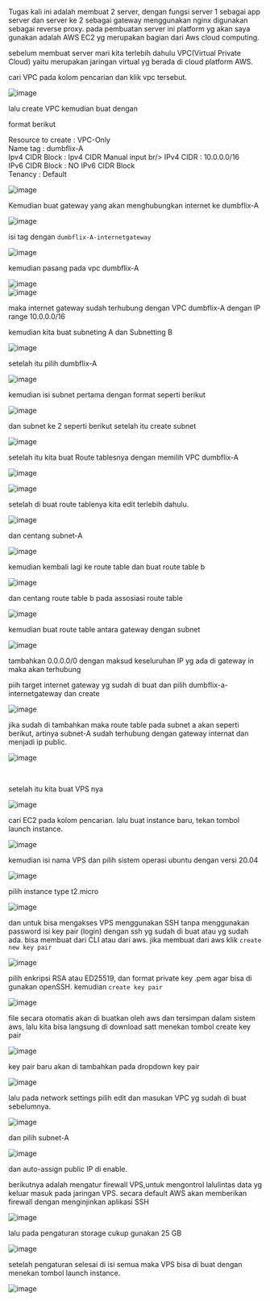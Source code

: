 Tugas kali ini adalah membuat 2 server, dengan fungsi server 1 sebagai app server dan server ke 2 sebagai gateway menggunakan nginx digunakan sebagai reverse proxy.
pada pembuatan server ini platform yg akan saya gunakan adalah AWS EC2 yg merupakan bagian dari  Aws cloud computing.

sebelum membuat server mari kita terlebih dahulu VPC(Virtual Private Cloud) yaitu merupakan jaringan virtual yg berada di cloud platform  AWS.

cari VPC pada kolom pencarian dan klik vpc tersebut.

![image](https://user-images.githubusercontent.com/56806850/204792931-8e77a314-1e20-4880-b0e5-965d7e2d00bb.png)

lalu create VPC kemudian buat dengan 

format berikut 


Resource to create : VPC-Only <br/>
Name tag :  dumbflix-A <br/>
Ipv4 CIDR Block : Ipv4 CIDR Manual input br/>
IPv4 CIDR : 10.0.0.0/16 <br/>
IPv6 CIDR Block : NO IPv6 CIDR Block <br/>
Tenancy : Default <br/>

![image](https://user-images.githubusercontent.com/56806850/204794374-206a43ce-1764-4fb9-9e36-87885aaf5c50.png)

Kemudian buat gateway yang akan menghubungkan internet ke  dumbflix-A

![image](https://user-images.githubusercontent.com/56806850/204794642-72b60d13-701f-4e6f-950f-aefd9261d149.png)

isi tag dengan `dumbflix-A-internetgateway`

![image](https://user-images.githubusercontent.com/56806850/204794841-94a8d0af-dd42-4d61-8db5-b44343c187b3.png)

kemudian pasang pada vpc dumbflix-A 

![image](https://user-images.githubusercontent.com/56806850/204794996-54c3c3ce-e2d3-4b1d-94da-c219c2b3212f.png)<br/>
![image](https://user-images.githubusercontent.com/56806850/204795071-74fee5e6-9049-4741-8761-e98e069c2340.png)

maka internet gateway sudah terhubung dengan VPC dumbflix-A dengan IP range 10.0.0.0/16

kemudian kita buat subneting A dan Subnetting B

![image](https://user-images.githubusercontent.com/56806850/204795799-0bd1afe5-6c41-4840-9587-ec9a24e40ea4.png)

setelah itu pilih dumbflix-A

![image](https://user-images.githubusercontent.com/56806850/204795883-20830bd2-6af6-49ef-88b2-a3ae11afa1dd.png)

kemudian isi subnet pertama dengan format seperti berikut

![image](https://user-images.githubusercontent.com/56806850/204796092-394c7c81-0deb-49e2-a4d2-58579feb6168.png)


dan subnet ke 2 seperti berikut setelah itu create subnet

![image](https://user-images.githubusercontent.com/56806850/204796338-795e9964-67a7-4aa0-ab94-cd23104f22bb.png)


setelah itu kita buat Route tablesnya dengan memilih VPC dumbflix-A

![image](https://user-images.githubusercontent.com/56806850/204796440-f51be3c8-081c-4c16-b4cc-7b4ce1262282.png)
<br/>

![image](https://user-images.githubusercontent.com/56806850/204796535-88709435-dda3-4b2b-9cc8-e836ca33724d.png)


setelah di buat route tablenya kita edit terlebih dahulu.

![image](https://user-images.githubusercontent.com/56806850/204796738-03055d05-b383-4236-b17d-e7e2066ae389.png)

dan centang subnet-A

![image](https://user-images.githubusercontent.com/56806850/204796877-17a0fcf7-76db-4351-b613-c499932c0ac2.png)

kemudian kembali lagi ke route table dan buat route table b

![image](https://user-images.githubusercontent.com/56806850/204797029-15da21cb-9439-43a1-a300-457c0f119d10.png)

dan centang route table b pada assosiasi route table 

![image](https://user-images.githubusercontent.com/56806850/204797171-5fc2375a-ed5b-4c66-8957-742d61d01492.png)

kemudian buat route table antara gateway dengan subnet 

![image](https://user-images.githubusercontent.com/56806850/204797571-682d3a06-5cb1-4ac6-b712-ffea070f0633.png)

tambahkan 0.0.0.0/0 dengan maksud keseluruhan IP yg ada di gateway in maka akan terhubung

piih target internet gateway yg sudah di buat dan pilih dumbflix-a-internetgateway dan create 

![image](https://user-images.githubusercontent.com/56806850/204797917-c3286c95-5436-441f-85f8-1cb06b47b7d7.png)


jika sudah di tambahkan maka route table pada subnet a akan seperti berikut, artinya subnet-A sudah terhubung dengan gateway internat dan menjadi ip public.

![image](https://user-images.githubusercontent.com/56806850/204798533-fb50614c-268a-42da-8562-bfc8055ea7d1.png)



<br/>

setelah itu kita buat VPS nya 




![image](https://user-images.githubusercontent.com/56806850/204789807-f3648b02-193d-44c0-aa49-5425585fd299.png)
 
 cari EC2 pada kolom pencarian. lalu buat instance baru, tekan tombol launch instance.
 
 ![image](https://user-images.githubusercontent.com/56806850/204789973-c1b0244a-5356-4a1a-a7b4-5fc424b56464.png)


kemudian isi nama VPS dan pilih sistem operasi ubuntu dengan versi 20.04 

![image](https://user-images.githubusercontent.com/56806850/204790314-362476bc-e834-4e04-b024-6d66517afdca.png)


 pilih instance type t2.micro
 
 ![image](https://user-images.githubusercontent.com/56806850/204790409-718ec909-4239-4416-ad1d-e77d6fa22c61.png)

dan untuk bisa mengakses VPS menggunakan SSH tanpa menggunakan password isi key pair (login) dengan ssh yg sudah di buat atau yg sudah ada.
bisa membuat dari CLI atau dari aws. jika membuat dari aws klik `create new key pair` 

![image](https://user-images.githubusercontent.com/56806850/204790604-bf98a758-b00d-4449-9dce-d8248b015855.png)


pilih enkripsi RSA atau ED25519, dan format private key .pem agar bisa di gunakan openSSH. kemudian `create key pair`

![image](https://user-images.githubusercontent.com/56806850/204790792-c0d26990-5d8c-4209-9813-984f7a13946b.png)

file secara otomatis akan di buatkan oleh aws dan tersimpan dalam sistem aws, lalu kita bisa langsung di download satt menekan tombol create key pair

![image](https://user-images.githubusercontent.com/56806850/204790980-4b3308f6-d211-42c8-b05f-9c85239441c7.png)


key pair baru akan di tambahkan pada dropdown key pair 

![image](https://user-images.githubusercontent.com/56806850/204791063-bc9e5d20-9893-4321-82cd-47934d4b01c1.png)

lalu pada network settings pilih edit dan masukan VPC yg sudah di buat sebelumnya.

![image](https://user-images.githubusercontent.com/56806850/204802432-9af56f04-735e-4585-a59d-d02b6f0ff31a.png)


dan pilih subnet-A

![image](https://user-images.githubusercontent.com/56806850/204802561-338aa1d4-f820-4e2a-bab6-c671527e50d2.png)

dan auto-assign public IP di enable.

berikutnya adalah mengatur firewall VPS,untuk mengontrol lalulintas data yg keluar masuk pada jaringan VPS. secara default AWS akan memberikan firewall dengan menginjinkan aplikasi SSH


![image](https://user-images.githubusercontent.com/56806850/204806453-a07aa1cd-d200-488f-b18a-f24db7185237.png)

lalu pada pengaturan storage cukup gunakan 25 GB 

![image](https://user-images.githubusercontent.com/56806850/204806715-63e9de79-420a-418a-b16d-800302b63643.png)


setelah  pengaturan selesai di isi semua maka VPS bisa di buat dengan menekan tombol launch instance. 

![image](https://user-images.githubusercontent.com/56806850/204806844-407e0914-0d88-446c-9b2b-bf9e57968f25.png)





